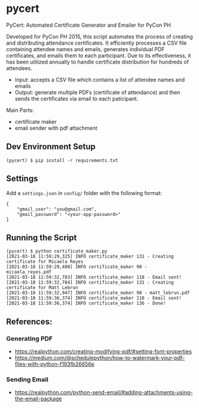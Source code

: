 pycert
======

PyCert: Automated Certificate Generator and Emailer for PyCon PH

Developed for PyCon PH 2015, this script automates the process of creating and distributing attendance certificates. It efficiently processes a CSV file containing attendee names and emails, generates individual PDF certificates, and emails them to each participant. Due to its effectiveness, it has been utilized annually to handle certificate distribution for hundreds of attendees.

- Input: accepts a CSV file which contains a list of attendee names and emails
- Output: generate multiple PDFs (certificate of attendance) and then sends the certificates via email to each paticipant.

Main Parts:

- certificate maker
- email sender with pdf attachment

## Dev Environment Setup
```
(pycert) $ pip install -r requirements.txt
```

## Settings
Add a `settings.json` in `config/` folder with the following format:
```
{
    "gmail_user": "you@gmail.com",
    "gmail_password": "<your-app-password>"
}
```

## Running the Script
```
(pycert) $ python certificate_maker.py
[2021-03-18 11:59:29,325] INFO certificate_maker 131 - Creating certificate for Micaela Reyes
[2021-03-18 11:59:29,480] INFO certificate_maker 90 - micaela_reyes.pdf
[2021-03-18 11:59:32,783] INFO certificate_maker 118 - Email sent!
[2021-03-18 11:59:32,784] INFO certificate_maker 131 - Creating certificate for Matt Lebrun
[2021-03-18 11:59:32,947] INFO certificate_maker 90 - matt_lebrun.pdf
[2021-03-18 11:59:36,374] INFO certificate_maker 118 - Email sent!
[2021-03-18 11:59:36,374] INFO certificate_maker 136 - Done!
```

## References:

### Generating PDF
- https://realpython.com/creating-modifying-pdf/#setting-font-properties
- https://medium.com/@schedulepython/how-to-watermark-your-pdf-files-with-python-f193fb26656e

### Sending Email
- https://realpython.com/python-send-email/#adding-attachments-using-the-email-package
